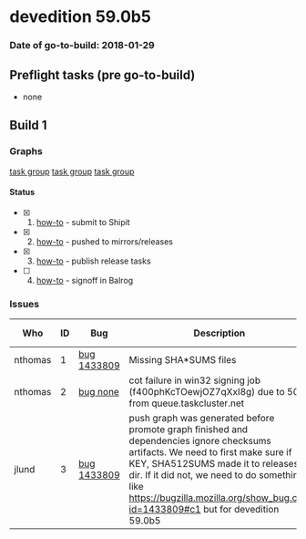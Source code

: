 # devedition 59.0b5

### Date of go-to-build: 2018-01-29

## Preflight tasks (pre go-to-build)
- none

## Build 1  

### Graphs
[task group](https://tools.taskcluster.net/push-inspector/#/ZTnivi7NRJKaCRCLX31JaA)
[task group](https://tools.taskcluster.net/push-inspector/#/eA7lRewxSwqB8IR05_G37A)
[task group](https://tools.taskcluster.net/push-inspector/#/dgTb_k4kRhapv2Mu4OfLDw)


#### Status
- [x] 1.  [how-to](https://wiki.mozilla.org/Release:Release_Automation_on_Mercurial:Starting_a_Release#Submit_to_Ship_It)  - submit to Shipit
- [x] 2.  [how-to](https://github.com/mozilla-releng/releasewarrior-2.0/wiki/Release-Promotion-Tasks-TC#push-artifacts-to-releases-directory)  - pushed to mirrors/releases
- [x] 3.  [how-to](https://github.com/mozilla-releng/releasewarrior-2.0/wiki/Release-Promotion-Tasks-TC#publish-the-release)  - publish release tasks
- [ ] 4.  [how-to](https://github.com/mozilla-releng/releasewarrior-2.0/wiki/Release-Promotion-Tasks-TC#obtain-sign-offs-for-changes)  - signoff in Balrog

### Issues
| Who                 | ID               | Bug                                                                 | Description                | Resolved                | Future Threat                |
| ------------------- | ---------------- | ------------------------------------------------------------------- | -------------------------- | ----------------------- | ---------------------------- |
| nthomas  | 1 | [bug 1433809](https://bugzil.la/1433809)        | Missing SHA*SUMS files | True | True |
| nthomas  | 2 | [bug none](https://bugzil.la/none)        | cot failure in win32 signing job (f400phKcTOewjOZ7qXxI8g) due to 500 from queue.taskcluster.net | True | False |
| jlund  | 3 | [bug 1433809](https://bugzil.la/1433809)        | push graph was generated before promote graph finished and dependencies ignore checksums artifacts. We need to first make sure if KEY, SHA512SUMS made it to releases dir. If it did not, we need to do something like https://bugzilla.mozilla.org/show_bug.cgi?id=1433809#c1 but for devedition 59.0b5 | True | False |

